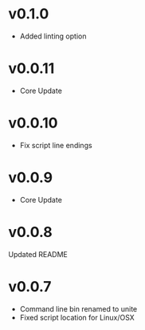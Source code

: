 # v0.1.0
* Added linting option

# v0.0.11
* Core Update

# v0.0.10
* Fix script line endings

# v0.0.9
* Core Update

# v0.0.8
Updated README

# v0.0.7

* Command line bin renamed to unite
* Fixed script location for Linux/OSX
